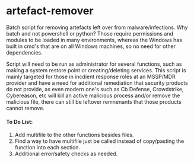 # artefact-remover
Batch script for removing artefacts left over from malware/infections. Why batch and not powershell or python? Those require permissions and modules to be loaded in many environments, whereas the Windows has built in cmd's that are on all Windows machines, so no need for other dependencies.

Script will need to be run as administrator for several functions, such as making a system restore point or creating/deleting services. This script is mainly targeted for those in incdient response roles at an MSSP/MDR provider and have a need for additional remediation that security products do not provide, as even modern one's such as Cb Defense, Crowdstrike, Cybereason, etc will kill an active malicious process and/or remove the malicious file, there can still be leftover remnenants that those products cannot remove.

#### To Do List:
1. Add multifile to the other functions besides files.
2. Find a way to have multifile just be called instead of copy/pasting the function into each section.
3. Additional error/safety checks as needed.
